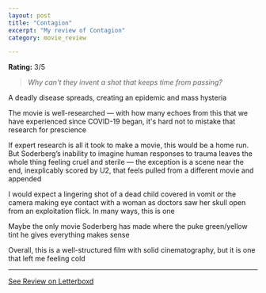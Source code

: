 ```yaml
---
layout: post
title: "Contagion"
excerpt: "My review of Contagion"
category: movie_review

---
```


**Rating:** 3/5

<blockquote><i>Why can't they invent a shot that keeps time from passing?</i></blockquote>A deadly disease spreads, creating an epidemic and mass hysteria

The movie is well-researched — with how many echoes from this that we have experienced since COVID-19 began, it's hard not to mistake that research for prescience

If expert research is all it took to make a movie, this would be a home run. But Soderberg’s inability to imagine human responses to trauma leaves the whole thing feeling cruel and sterile — the exception is a scene near the end, inexplicably scored by U2, that feels pulled from a different movie and appended

I would expect a lingering shot of a dead child covered in vomit or the camera making eye contact with a woman as doctors saw her skull open from an exploitation flick. In many ways, this is one

Maybe the only movie Soderberg has made where the puke green/yellow tint he gives everything makes sense

Overall, this is a well-structured film with solid cinematography, but it is one that left me feeling cold

<hr>

[See Review on Letterboxd](https://boxd.it/4OlAr7)
